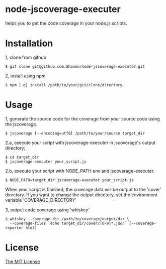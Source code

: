 node-jscoverage-executer
========================
helps you to get the code coverage in your node.js scripts.


Installation
============
1, clone from github

    $ git clone git@github.com:Shanon/node-jscoverage-executer.git

2, install using npm

    $ npm [-g] install /path/to/your/git/clone/directory


Usage
=====
1, generate the source code for the coverage from your source code using the jscoverage.

    $ jscoverage [--encoding=utf8] /path/to/your/source target_dir

2.a, execute your script with jscoverage-executer in jscoverage's output directory;

    $ cd target_dir
    $ jscoverage-executer your_script.js

2.b, execute your script with NODE_PATH env and jscoverage-executer.

    $ NODE_PATH=target_dir jscoverage-executer your_script.js

When your script is finished, the coverage data will be output to the 'cover' directory.
If you want to change the output directory, set the environment variable 'COVERAGE_DIRECTORY'

3, output code coverage using 'whiskey'

    $ whiskey --coverage-dir /path/to/coverage/output/dir \
      --coverage-files `echo target_dir/cover/[0-9]*.json` [--coverage-reporter html]




License
=======
[The MIT License](http://www.opensource.org/licenses/mit-license.php)